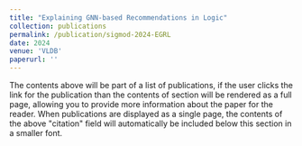 ```yaml
---
title: "Explaining GNN-based Recommendations in Logic"
collection: publications
permalink: /publication/sigmod-2024-EGRL
date: 2024
venue: 'VLDB'
paperurl: ''
---
```


The contents above will be part of a list of publications, if the user clicks the link for the publication than the contents of section will be rendered as a full page, allowing you to provide more information about the paper for the reader. When publications are displayed as a single page, the contents of the above "citation" field will automatically be included below this section in a smaller font.
